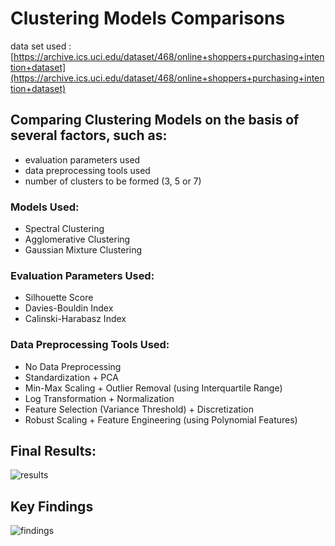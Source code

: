 # Clustering Models Comparisons

data set used : [https://archive.ics.uci.edu/dataset/468/online+shoppers+purchasing+intention+dataset](https://archive.ics.uci.edu/dataset/468/online+shoppers+purchasing+intention+dataset)

## Comparing Clustering Models on the basis of several factors, such as: 
- evaluation parameters used
- data preprocessing tools used
- number of clusters to be formed (3, 5 or 7)

### Models Used:
- Spectral Clustering
- Agglomerative Clustering
- Gaussian Mixture Clustering

### Evaluation Parameters Used:
- Silhouette Score
- Davies-Bouldin Index
- Calinski-Harabasz Index

### Data Preprocessing Tools Used:
- No Data Preprocessing
- Standardization + PCA
- Min-Max Scaling + Outlier Removal (using Interquartile Range)
- Log Transformation + Normalization
- Feature Selection (Variance Threshold) + Discretization
- Robust Scaling + Feature Engineering (using Polynomial Features)

## Final Results:
![results](https://github.com/blondedman/clustering-models-comparisons/blob/main/results.png?raw=true)

## Key Findings
![findings](https://github.com/blondedman/clustering-models-comparisons/blob/main/findings.png?raw=true)
